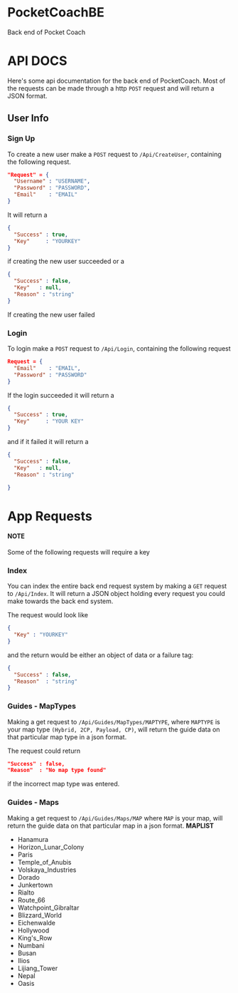 # PocketCoachBE
Back end of Pocket Coach


# API DOCS
Here's some api documentation for the back end of PocketCoach. Most of the requests can be made through a http `POST` request and will return a JSON format.
## User Info

### Sign Up
To create a new user make a `POST` request to  `/Api/CreateUser`, containing the following request.
```json
"Request" = {
  "Username" : "USERNAME",
  "Password" : "PASSWORD",
  "Email"    : "EMAIL"
}
```
It will return a
```json
{
  "Success" : true,
  "Key"     : "YOURKEY"
}
```
if creating the new user succeeded or a
```json
{
  "Success" : false,
  "Key"   : null,
  "Reason" : "string"
}
```
If creating the new user failed

### Login
To login make a `POST` request to `/Api/Login`, containing the following request
```json
Request = {
  "Email"    : "EMAIL",
  "Password" : "PASSWORD"
}
```
If the login succeeded it will return a
```json
{
  "Success" : true,
  "Key"     : "YOUR KEY"
}
```
and if it failed it will return a
```json
{
  "Success" : false,
  "Key"   : null,
  "Reason" : "string"

}
```

# App Requests

#### NOTE
Some of the following requests will require a key

### Index
You can index the entire back end request system by making a `GET` request to `/Api/Index`.
It will return a JSON object holding every request you could make towards the back end system.

The request would look like
```json
{
  "Key" : "YOURKEY"
}
```

and the return would be either an object of data or a failure tag:
```json
{
  "Success" : false,
  "Reason"  : "string"
}
```

### Guides - MapTypes
Making a get request to `/Api/Guides/MapTypes/MAPTYPE`, where `MAPTYPE` is your map type `(Hybrid, 2CP, Payload, CP)`, will return the guide data on that particular map type in a json format.

The request could return
```json
"Success" : false,
"Reason"  : "No map type found"
```
if the incorrect map type was entered.

### Guides - Maps
Making a get request to `/Api/Guides/Maps/MAP` where `MAP` is your map, will return the guide data on that particular map in a json format.
**MAPLIST**
* Hanamura
* Horizon_Lunar_Colony
* Paris
* Temple_of_Anubis
* Volskaya_Industries
* Dorado
* Junkertown
* Rialto
* Route_66
* Watchpoint_Gibraltar
* Blizzard_World
* Eichenwalde
* Hollywood
* King's_Row
* Numbani
* Busan
* Ilios
* Lijiang_Tower
* Nepal
* Oasis
